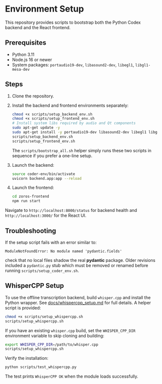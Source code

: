 # Environment Setup

This repository provides scripts to bootstrap both the Python Codex
backend and the React frontend.

## Prerequisites

- Python 3.11
- Node.js 16 or newer
- System packages: `portaudio19-dev`, `libasound2-dev`, `libegl1`, `libgl1-mesa-dev`

## Steps

1. Clone the repository.
2. Install the backend and frontend environments separately:

   ```bash
   chmod +x scripts/setup_backend_env.sh
   chmod +x scripts/setup_frontend_env.sh
   # Install system libs required by audio and Qt components
   sudo apt-get update -y
   sudo apt-get install -y portaudio19-dev libasound2-dev libegl1 libgl1-mesa-dev
   scripts/setup_backend_env.sh
   scripts/setup_frontend_env.sh
   ```

   The `scripts/bootstrap_all.sh` helper simply runs these two scripts in
   sequence if you prefer a one-line setup.

3. Launch the backend:

   ```bash
   source coder-env/bin/activate
   uvicorn backend.app:app --reload
   ```

4. Launch the frontend:

   ```bash
   cd zoros-frontend
   npm run start
   ```

Navigate to `http://localhost:8000/status` for backend health
and `http://localhost:3000/` for the React UI.

## Troubleshooting

If the setup script fails with an error similar to:

```
ModuleNotFoundError: No module named 'pydantic.fields'
```

check that no local files shadow the real **pydantic** package.
Older revisions included a `pydantic.py` stub which must be removed
or renamed before running `scripts/setup_coder_env.sh`.

## WhisperCPP Setup

To use the offline transcription backend, build `whisper.cpp` and install the
Python wrapper. See [docs/whispercpp_setup.md](docs/whispercpp_setup.md) for
full details. A helper script is provided:

```bash
chmod +x scripts/setup_whispercpp.sh
scripts/setup_whispercpp.sh
```

If you have an existing `whisper.cpp` build, set the `WHISPER_CPP_DIR` environment variable to skip cloning and building:

```bash
export WHISPER_CPP_DIR=/path/to/whisper.cpp
scripts/setup_whispercpp.sh
```

Verify the installation:

```bash
python scripts/test_whispercpp.py
```

The test prints `WhisperCPP OK` when the module loads successfully.
